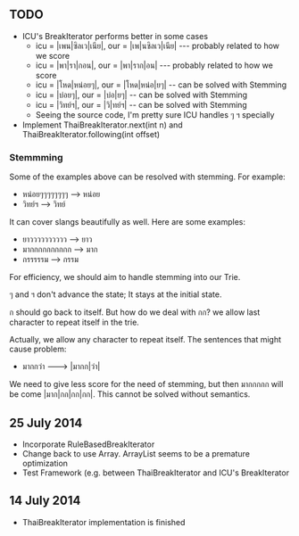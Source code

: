 TODO
----------------
* ICU's BreakIterator performs better in some cases
  * icu = |เพน|ซิลเว|เนีย|, our = |เพ|นซิลเว|เนีย| --- probably related to how we score
  * icu = |พา|รา|กอน|, our = |พา|ราก|อน| --- probably related to how we score
  * icu = |โหด|หน่อยๆ|, our = |โหด|หน่อ|ยๆ| -- can be solved with Stemming
  * icu = |บ่อยๆ|, our = |บ่อ|ยๆ| -- can be solved with Stemming
  * icu = |วิทย์ฯ|, our = |วิ|ทย์ฯ| -- can be solved with Stemming
  * Seeing the source code, I'm pretty sure ICU handles ๆ ฯ specially
* Implement ThaiBreakIterator.next(int n) and ThaiBreakIterator.following(int offset)

### Stemmming

Some of the examples above can be resolved with stemming. For example:

* หน่อยๆๆๆๆๆๆๆๆ --> หน่อย
* วิทย์ฯ --> วิทย์

It can cover slangs beautifully as well. Here are some examples:

* ยาวววววววววว --> ยาว
* มากกกกกกกกกก --> มาก
* กรรรรรม --> กรรม

For efficiency, we should aim to handle stemming into our Trie.

ๆ and ฯ don't advance the state; It stays at the initial state.

ก should go back to itself. But how do we deal with กก? we allow last character to repeat itself in the trie.

Actually, we allow any character to repeat itself. The sentences that might cause problem:

* มากกว่า ---> |มากก|ว่า|

We need to give less score for the need of stemming, but then มากกกกก will be come |มาก|กก|กก|กก|.
This cannot be solved without semantics.


25 July 2014
----------------

* Incorporate RuleBasedBreakIterator
* Change back to use Array. ArrayList seems to be a premature optimization
* Test Framework (e.g. between ThaiBreakIterator and ICU's BreakIterator


14 July 2014
--------------

* ThaiBreakIterator implementation is finished


